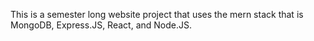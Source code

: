 This is a semester long website project that uses the mern stack that is MongoDB, Express.JS, React, and Node.JS.
